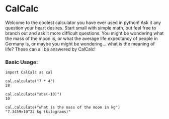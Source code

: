 # CalCalc

Welcome to the coolest calculator you have ever used in python! Ask it any question your heart desires. Start small with simple math, but feel free to branch out and ask it more difficult questions. You might be wondering what the mass of the moon is, or what the average life expectancy of people in Germany is, or maybe you might be wondering... what is the meaning of life? These can all be answered by CalCalc! 

### Basic Usage:

```
import CalCalc as cal

cal.calculate("7 * 4")
28

cal.calculate("abs(-10)")
10

cal.calculate("what is the mass of the moon in kg")
"7.3459×10^22 kg (kilograms)"
```
